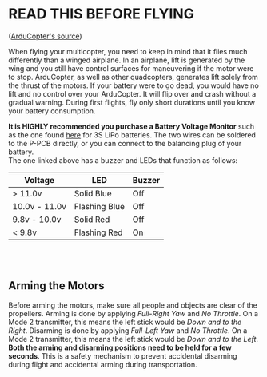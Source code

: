# **READ THIS BEFORE FLYING** #

([ArduCopter's source](http://code.google.com/p/arducopter/wiki/Quad_Flying))

When flying your multicopter, you need to keep in mind that it flies much differently than a winged airplane.  In an airplane, lift is generated by the wing and you still have control surfaces for maneuvering if the motor were to stop.  ArduCopter, as well as other quadcopters, generates lift solely from the thrust of the motors.  If your battery were to go dead, you would have no lift and no control over your ArduCopter.  It will flip over and crash without a gradual warning.  During first flights, fly only short durations until you know your battery consumption.

**It is HIGHLY recommended you purchase a Battery Voltage Monitor** such as the one found [here](http://www.hobbyking.com/hobbyking/store/uh_viewItem.asp?idProduct=7223) for 3S LiPo batteries.  The two wires can be soldered to the P-PCB directly, or you can connect to the balancing plug of your battery.
<br>
The one linked above has a buzzer and LEDs that function as follows:<br>
<table><thead><th> <b>Voltage</b> </th><th> <b>LED</b> </th><th> <b>Buzzer</b> </th></thead><tbody>
<tr><td> > 11.0v        </td><td> Solid Blue </td><td> Off           </td></tr>
<tr><td> 10.0v - 11.0v  </td><td> Flashing Blue </td><td> Off           </td></tr>
<tr><td> 9.8v - 10.0v   </td><td> Solid Red  </td><td> Off           </td></tr>
<tr><td> < 9.8v         </td><td> Flashing Red </td><td> On            </td></tr></tbody></table>

<br>
<br>

<h2>Arming the Motors</h2>

Before arming the motors, make sure all people and objects are clear of the propellers.  Arming is done by applying <i>Full-Right Yaw</i> and <i>No Throttle</i>.  On a Mode 2 transmitter, this means the left stick would be <i>Down and to the Right</i>.  Disarming is done by applying <i>Full-Left Yaw</i> and <i>No Throttle</i>.  On a Mode 2 transmitter, this means the left stick would be <i>Down and to the Left</i>.  <b>Both the arming and disarming positions need to be held for a few seconds</b>.  This is a safety mechanism to prevent accidental disarming during flight and accidental arming during transportation.